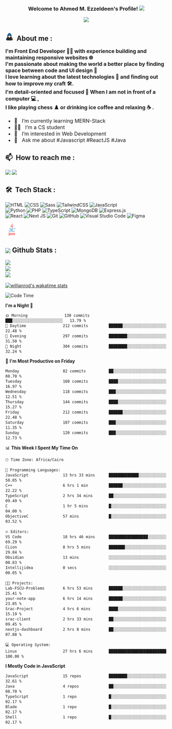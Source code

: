 <h3 align="center">
  Welcome to Ahmed M. Ezzeldeen's Profile!
  <img src="https://media.giphy.com/media/hvRJCLFzcasrR4ia7z/giphy.gif" width="28">
</h3>

<!-- Typing SVG by DenverCoder1 - https://github.com/DenverCoder1/readme-typing-svg -->
<p align="center">
  <a href="https://github.com/DenverCoder1/readme-typing-svg"><img src="https://readme-typing-svg.herokuapp.com/?lines=I'm%20Junior%20Software%20Engineer%20👨‍💻;I'm%20Front-End%20developer;Always%20learning%20new%20things&font=Fira%20Code&center=true&width=440&height=45&color=2196f3&vCenter=true&size=24"></a>
</p>

## <img src ="https://github.com/0xAbdulKhalid/0xAbdulKhalid/raw/main/assets/mdImages/about_me.gif" width=25px> &nbsp;About me :

<p Style="font-size:16px; font-weight:bold; ">
I'm Front End Developer 🧑‍💻 with experience building and maintaining responsive websites 🌐<br>
I'm passionate about making the world a better place by finding space between code and UI design 🎨<br>
I love learning about the latest technologies 🚀 and finding out how to improve my craft 🛠️.<br> I'm detail-oriented and focused 🤏 
When I am not in front of a computer 💻️ ,<br> I like playing chess ♟️ or drinking ice coffee and relaxing ☕️ .
</p>

<ul style="font-size:16px">
<li>🌱 &nbsp; I’m currently learning MERN-Stack</li>
<li>👨‍💻 &nbsp; I’m a CS student</li>
<li>👀 &nbsp; I’m interested in Web Development</li>
<li>💬 &nbsp; Ask me about #Javascript #ReactJS #Java</li>
</ul>

## 📫 &nbsp;How to reach me :

<a href="https://www.linkedin.com/in/ahmed3zzeldeen/" target="_blank"><img src="https://img.shields.io/badge/-Ahmed%20M.%20Ezzeldeen-0077B5?style=for-the-badge&logo=Linkedin&logoColor=white"/></a>
<a href="https://telegram.me/Ahmed3zzeldeen" target="_blank"><img src="https://img.shields.io/badge/-Ahmed%20M.%20Ezzeldeen-0077B5?style=for-the-badge&logo=Telegram&logoColor=white"/></a>

## 🛠 &nbsp;Tech Stack :

![HTML](https://img.shields.io/badge/HTML5-E34F26?style=for-the-badge&logo=html5&logoColor=white) ![CSS](https://img.shields.io/badge/CSS3-1572B6?style=for-the-badge&logo=css3&logoColor=white) ![Sass](https://img.shields.io/badge/Sass-CC6699?style=for-the-badge&logo=sass&logoColor=white) ![TailwindCSS](https://img.shields.io/badge/tailwindcss-%2338B2AC.svg?style=for-the-badge&logo=tailwind-css&logoColor=white) ![JavaScript](https://img.shields.io/badge/JavaScript-323330?style=for-the-badge&logo=javascript&logoColor=F7DF1E) </br> ![Python](https://img.shields.io/badge/Python-FFD43B?style=for-the-badge&logo=python&logoColor=blue) ![PHP](https://img.shields.io/badge/PHP-777BB4?style=for-the-badge&logo=php&logoColor=white) ![TypeScript](https://img.shields.io/badge/typescript-%23007ACC.svg?style=for-the-badge&logo=typescript&logoColor=white) ![MongoDB](https://img.shields.io/badge/MongoDB-%234ea94b.svg?style=for-the-badge&logo=mongodb&logoColor=white) ![Express.js](https://img.shields.io/badge/express.js-%23404d59.svg?style=for-the-badge&logo=express&logoColor=%2361DAFB) </br> ![React](https://img.shields.io/badge/react-%2320232a.svg?style=for-the-badge&logo=react&logoColor=%2361DAFB) ![Next JS](https://img.shields.io/badge/Next-black?style=for-the-badge&logo=next.js&logoColor=white) ![Git](https://img.shields.io/badge/GIT-E44C30?style=for-the-badge&logo=git&logoColor=white) ![GitHub](https://img.shields.io/badge/GitHub-100000?style=for-the-badge&logo=github&logoColor=white) ![Visual Studio Code](https://img.shields.io/badge/VSCode-0078D4?style=for-the-badge&logo=visual%20studio%20code&logoColor=white) ![Figma](https://img.shields.io/badge/figma-%23F24E1E.svg?style=for-the-badge&logo=figma&logoColor=white)&nbsp;

<a href="https://www.java.com" target="_blank"> <img src="https://raw.githubusercontent.com/devicons/devicon/master/icons/java/java-original-wordmark.svg" alt="java" width="40" height="40"/></a>

<!-- ![Figma](https://img.shields.io/badge/figma-05122A.svg?style=for-the-badge&logo=figma&logoColor=white) -->

## <img src = "https://media.giphy.com/media/iY8CRBdQXODJSCERIr/giphy.gif" align="center" width ="30px"> Github Stats :

![](https://github-readme-stats.vercel.app/api?username=Ahmed3zzeldeen&theme=tokyonight&hide_border=false&include_all_commits=false&count_private=false)<br/>
![](https://github-readme-streak-stats.herokuapp.com/?user=Ahmed3zzeldeen&theme=tokyonight&hide_border=false)<br/>
![](https://github-readme-stats.vercel.app/api/top-langs?username=Ahmed3zzeldeen&theme=tokyonight&hide_border=false&layout=compact&include_all_commits=true&count_private=false)<br/>

[![willianrod's wakatime stats](https://github-readme-stats.vercel.app/api/wakatime?username=ahmed3zzeldeen&layout=compact)](https://github.com/anuraghazra/github-readme-stats)

<!--START_SECTION:waka-->
![Code Time](http://img.shields.io/badge/Code%20Time-1%2C022%20hrs%2036%20mins-blue)

**I'm a Night 🦉** 

```text
🌞 Morning                130 commits         ███░░░░░░░░░░░░░░░░░░░░░░   13.79 % 
🌆 Daytime                212 commits         ██████░░░░░░░░░░░░░░░░░░░   22.48 % 
🌃 Evening                297 commits         ████████░░░░░░░░░░░░░░░░░   31.50 % 
🌙 Night                  304 commits         ████████░░░░░░░░░░░░░░░░░   32.24 % 
```
📅 **I'm Most Productive on Friday** 

```text
Monday                   82 commits          ██░░░░░░░░░░░░░░░░░░░░░░░   08.70 % 
Tuesday                  160 commits         ████░░░░░░░░░░░░░░░░░░░░░   16.97 % 
Wednesday                118 commits         ███░░░░░░░░░░░░░░░░░░░░░░   12.51 % 
Thursday                 144 commits         ████░░░░░░░░░░░░░░░░░░░░░   15.27 % 
Friday                   212 commits         ██████░░░░░░░░░░░░░░░░░░░   22.48 % 
Saturday                 107 commits         ███░░░░░░░░░░░░░░░░░░░░░░   11.35 % 
Sunday                   120 commits         ███░░░░░░░░░░░░░░░░░░░░░░   12.73 % 
```


📊 **This Week I Spent My Time On** 

```text
🕑︎ Time Zone: Africa/Cairo

💬 Programming Languages: 
JavaScript               13 hrs 33 mins      █████████████░░░░░░░░░░░░   50.05 % 
C++                      6 hrs 1 min         ██████░░░░░░░░░░░░░░░░░░░   22.22 % 
TypeScript               2 hrs 34 mins       ██░░░░░░░░░░░░░░░░░░░░░░░   09.49 % 
C                        1 hr 5 mins         █░░░░░░░░░░░░░░░░░░░░░░░░   04.00 % 
ObjectiveC               57 mins             █░░░░░░░░░░░░░░░░░░░░░░░░   03.52 % 

🔥 Editors: 
VS Code                  18 hrs 46 mins      █████████████████░░░░░░░░   69.29 % 
CLion                    8 hrs 5 mins        ███████░░░░░░░░░░░░░░░░░░   29.84 % 
Obsidian                 13 mins             ░░░░░░░░░░░░░░░░░░░░░░░░░   00.83 % 
Intellijidea             0 secs              ░░░░░░░░░░░░░░░░░░░░░░░░░   00.05 % 

🐱‍💻 Projects: 
Lab-FSCU-Problems        6 hrs 53 mins       ██████░░░░░░░░░░░░░░░░░░░   25.41 % 
your-note-app            6 hrs 14 mins       ██████░░░░░░░░░░░░░░░░░░░   23.05 % 
Srac-Project             4 hrs 6 mins        ████░░░░░░░░░░░░░░░░░░░░░   15.19 % 
srac-client              2 hrs 33 mins       ██░░░░░░░░░░░░░░░░░░░░░░░   09.45 % 
nextjs-dashboard         2 hrs 8 mins        ██░░░░░░░░░░░░░░░░░░░░░░░   07.88 % 

💻 Operating System: 
Linux                    27 hrs 6 mins       █████████████████████████   100.00 % 
```

**I Mostly Code in JavaScript** 

```text
JavaScript               15 repos            ████████░░░░░░░░░░░░░░░░░   32.61 % 
Java                     4 repos             ██░░░░░░░░░░░░░░░░░░░░░░░   08.70 % 
TypeScript               1 repo              █░░░░░░░░░░░░░░░░░░░░░░░░   02.17 % 
Blade                    1 repo              █░░░░░░░░░░░░░░░░░░░░░░░░   02.17 % 
Shell                    1 repo              █░░░░░░░░░░░░░░░░░░░░░░░░   02.17 % 
```




<!--END_SECTION:waka-->
